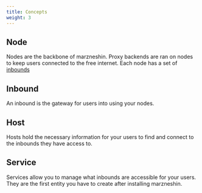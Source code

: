 ```yaml
---
title: Concepts
weight: 3
---
```


## Node
Nodes are the backbone of marzneshin. Proxy backends are ran on nodes to keep users connected to the free internet.
Each node has a set of [inbounds](#inbound)

## Inbound
An inbound is the gateway for users into using your nodes.

## Host
Hosts hold the necessary information for your users to find and connect to the inbounds they have access to.

## Service
Services allow you to manage what inbounds are accessible for your users.
They are the first entity you have to create after installing marzneshin.
